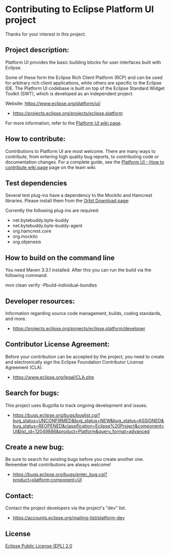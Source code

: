 Contributing to Eclipse Platform UI project
===========================================

Thanks for your interest in this project.

Project description:
--------------------

Platform UI provides the basic building blocks for user interfaces built with Eclipse. 

Some of these form the Eclipse Rich Client Platform (RCP) and can be used for arbitrary rich client applications, while others are specific to the Eclipse IDE. The Platform UI codebase is built on top of the Eclipse Standard Widget Toolkit (SWT), which is developed as an independent project.

Website: <https://www.eclipse.org/platform/ui/>

- <https://projects.eclipse.org/projects/eclipse.platform>

For more information, refer to the [Platform UI wiki page][1].

How to contribute:
--------------------
Contributions to Platform UI are most welcome. There are many ways to contribute,
from entering high quality bug reports, to contributing code or documentation changes.
For a complete guide, see the [Platform UI - How to contribute wiki page][2] page on the team wiki.

Test dependencies
-----------------

Several test plug-ins have a dependency to the Mockito and Hamcrest libraries.
Please install them from the [Orbit Download page][3]:

Currently the following plug-ins are required:
- net.bytebuddy.byte-buddy
- net.bytebuddy.byte-buddy-agent
- org.hamcrest.core
- org.mockito
- org.objenesis

How to build on the command line
--------------------------------

You need Maven 3.3.1 installed. After this you can run the build via the following command:

mvn clean verify -Pbuild-individual-bundles


Developer resources:
--------------------

Information regarding source code management, builds, coding standards, and more.

- <https://projects.eclipse.org/projects/eclipse.platform/developer>

Contributor License Agreement:
------------------------------

Before your contribution can be accepted by the project, you need to create and electronically sign the Eclipse Foundation Contributor License Agreement (CLA).

- <https://www.eclipse.org/legal/CLA.php>


Search for bugs:
----------------

This project uses Bugzilla to track ongoing development and issues.

- <https://bugs.eclipse.org/bugs/buglist.cgi?bug_status=UNCONFIRMED&bug_status=NEW&bug_status=ASSIGNED&bug_status=REOPENED&classification=Eclipse%20Project&component=UI&list_id=12049886&product=Platform&query_format=advanced>

Create a new bug:
-----------------

Be sure to search for existing bugs before you create another one. Remember that contributions are always welcome!

- <https://bugs.eclipse.org/bugs/enter_bug.cgi?product=platform;component=UI>

Contact:
--------

Contact the project developers via the project's "dev" list.

- <https://accounts.eclipse.org/mailing-list/platform-dev>


License
-------

[Eclipse Public License (EPL) 2.0][4]

[1]: https://wiki.eclipse.org/Platform_UI
[2]: https://wiki.eclipse.org/Platform_UI/How_to_Contribute
[3]: https://download.eclipse.org/tools/orbit/downloads/
[4]: https://www.eclipse.org/legal/epl-2.0/
